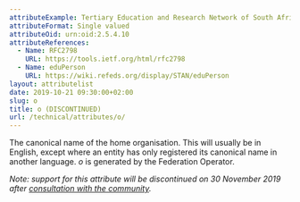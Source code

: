 ```yaml
---
attributeExample: Tertiary Education and Research Network of South Africa
attributeFormat: Single valued
attributeOid: urn:oid:2.5.4.10
attributeReferences:
  - Name: RFC2798
    URL: https://tools.ietf.org/html/rfc2798
  - Name: eduPerson
    URL: https://wiki.refeds.org/display/STAN/eduPerson
layout: attributelist
date: 2019-10-21 09:30:00+02:00
slug: o
title: o (DISCONTINUED)
url: /technical/attributes/o/
---
```


The canonical name of the home organisation. This will usually be in English, except where an entity has only registered its canonical name in another language. _o_ is generated by the Federation Operator.

_Note: support for this attribute will be discontinued on 30 November 2019 after [consultation with the community](https://lists.tenet.ac.za/sympa/arc/safire-discuss/2019-10/msg00000.html)._
